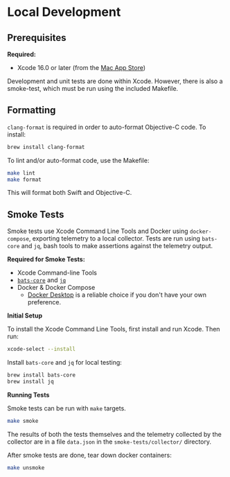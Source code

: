 # Local Development

## Prerequisites

**Required:**

- Xcode 16.0 or later (from the [Mac App Store](https://apps.apple.com/us/app/xcode/id497799835))

Development and unit tests are done within Xcode. However, there is also a smoke-test, which must be run using the included Makefile.

## Formatting

`clang-format` is required in order to auto-format Objective-C code. To install:

```sh
brew install clang-format
```

To lint and/or auto-format code, use the Makefile:

```sh
make lint
make format
```

This will format both Swift and Objective-C.

## Smoke Tests

Smoke tests use Xcode Command Line Tools and Docker using `docker-compose`, exporting telemetry to a local collector.
Tests are run using `bats-core` and `jq`, bash tools to make assertions against the telemetry output.

**Required for Smoke Tests:**

- Xcode Command-line Tools
- [`bats-core`](https://bats-core.readthedocs.io/en/stable/) and [`jq`](https://jqlang.github.io/jq/)
- Docker & Docker Compose
  - [Docker Desktop](https://www.docker.com/products/docker-desktop/) is a reliable choice if you don't have your own preference.

**Initial Setup**

To install the Xcode Command Line Tools, first install and run Xcode. Then run:

```sh
xcode-select --install
```

Install `bats-core` and `jq` for local testing:

```sh
brew install bats-core
brew install jq
```

**Running Tests**

Smoke tests can be run with `make` targets.

```sh
make smoke
```

The results of both the tests themselves and the telemetry collected by the collector are in a file `data.json` in the `smoke-tests/collector/` directory.

After smoke tests are done, tear down docker containers:

```sh
make unsmoke
```
